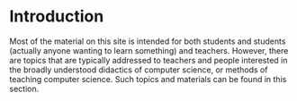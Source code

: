 # Introduction

Most of the material on this site is intended for both students and students (actually anyone wanting to learn something) and teachers. However, there are topics that are typically addressed to teachers and people interested in the broadly understood didactics of computer science, or methods of teaching computer science. Such topics and materials can be found in this section.

